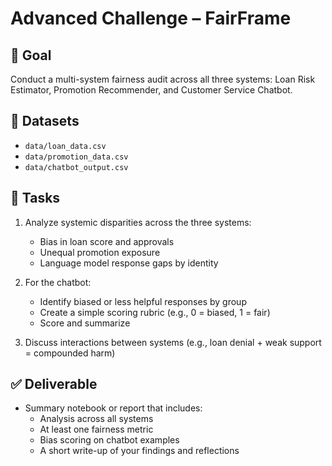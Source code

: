 # Advanced Challenge – FairFrame

## 🎯 Goal
Conduct a multi-system fairness audit across all three systems: Loan Risk Estimator, Promotion Recommender, and Customer Service Chatbot.

## 📁 Datasets
- `data/loan_data.csv`
- `data/promotion_data.csv`
- `data/chatbot_output.csv`

## 📝 Tasks
1. Analyze systemic disparities across the three systems:
   - Bias in loan score and approvals
   - Unequal promotion exposure
   - Language model response gaps by identity

2. For the chatbot:
   - Identify biased or less helpful responses by group
   - Create a simple scoring rubric (e.g., 0 = biased, 1 = fair)
   - Score and summarize

3. Discuss interactions between systems (e.g., loan denial + weak support = compounded harm)

## ✅ Deliverable
- Summary notebook or report that includes:
  - Analysis across all systems
  - At least one fairness metric
  - Bias scoring on chatbot examples
  - A short write-up of your findings and reflections
